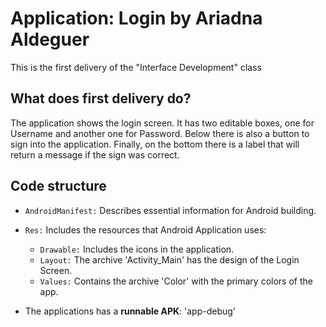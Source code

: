 # Application: Login by Ariadna Aldeguer
This is the first delivery of the "Interface Development" class

## What does first delivery do?
The application shows the login screen.
It has two editable boxes, one for Username and another one for Password.
Below there is also a button to sign into the application.
Finally, on the bottom there is a label that will return a message if the sign was correct.

## Code structure

- `AndroidManifest:` Describes essential information for Android building.
- `Res:` Includes the resources that Android Application uses:
    - `Drawable:` Includes the icons in the application.
    - `Layout:` The archive 'Activity_Main' has the design of the Login Screen.
    - `Values:` Contains the archive 'Color' with the primary colors of the app.

- The applications has a **runnable APK**: 'app-debug'


